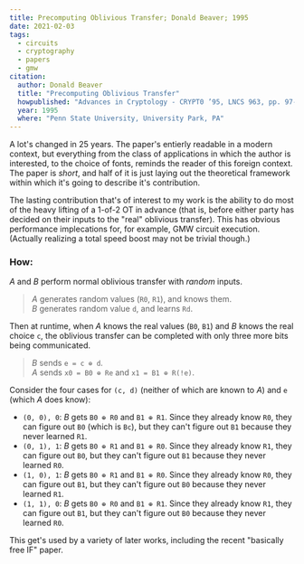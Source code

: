 ```yaml
---
title: Precomputing Oblivious Transfer; Donald Beaver; 1995
date: 2021-02-03
tags:
  - circuits
  - cryptography
  - papers
  - gmw
citation:
  author: Donald Beaver
  title: "Precomputing Oblivious Transfer"
  howpublished: "Advances in Cryptology - CRYPT0 ’95, LNCS 963, pp. 97-109"
  year: 1995
  where: "Penn State University, University Park, PA"
---
```


A lot's changed in 25 years.
The paper's entierly readable in a modern context, but everything from the class of applications in which the author is interested, to the choice of fonts, reminds the reader of this foreign context.
The paper is _short_, and half of it is just laying out the theoretical framework within which it's going to describe it's contribution. 

The lasting contribution that's of interest to my work is the ability to do most of the heavy lifting of a 1-of-2 OT in advance (that is, before either party has decided on their inputs to the "real" oblivious transfer). 
This has obvious performance implecations for, for example, GMW circuit execution. 
(Actually realizing a total speed boost may not be trivial though.)

### How:

_A_ and _B_ perform normal oblivious transfer with _random_ inputs. 

> _A_ generates random values (`R0`, `R1`), and knows them.  
> _B_ generates random value `d`, and learns `Rd`.

Then at runtime, when _A_ knows the real values (`B0`, `B1`) and _B_ knows the real choice `c`, the oblivious transfer can be completed with only three more bits being communicated.  

> _B_ sends `e = c ⊕ d`.  
> _A_ sends `x0 = B0 ⊕ Re` and `x1 = B1 ⊕ R(!e)`.

Consider the four cases for `(c, d)` (neither of which are known to _A_) and `e` (which _A_ does know):

- `(0, 0), 0`: _B_ gets `B0 ⊕ R0` and `B1 ⊕ R1`. Since they already know `R0`, they can figure out `B0` (which is `Bc`), but they can't figure out `B1` because they never learned `R1`.
- `(0, 1), 1`: _B_ gets `B0 ⊕ R1` and `B1 ⊕ R0`. Since they already know `R1`, they can figure out `B0`, but they can't figure out `B1` because they never learned `R0`.
- `(1, 0), 1`: _B_ gets `B0 ⊕ R1` and `B1 ⊕ R0`. Since they already know `R0`, they can figure out `B1`, but they can't figure out `B0` because they never learned `R1`.
- `(1, 1), 0`: _B_ gets `B0 ⊕ R0` and `B1 ⊕ R1`. Since they already know `R1`, they can figure out `B1`, but they can't figure out `B0` because they never learned `R0`.

This get's used by a variety of later works, including the recent "basically free IF" paper.
